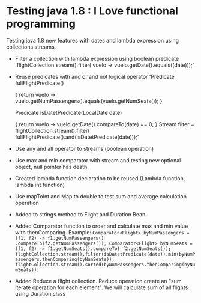 Testing java 1.8 : I Love functional programming
========================

Testing java 1.8 new features with dates and lambda expression using collections streams.

-  Filter a collection with lambda expression using boolean predicate
   'flightCollection.stream().filter(
				vuelo -> vuelo.getDate().equals((date)));'
-  Reuse predicates with and or and not logical operator
	'Predicate<Flight> fullFlightPredicate()

	{
		return vuelo -> vuelo.getNumPassengers().equals(vuelo.getNumSeats());
	}

	Predicate<Flight> isDatetPredicate(LocalDate date)

	{
		return vuelo -> vuelo.getDate().compareTo(date) == 0;
	}
	 Stream<Flight> filter = flightCollection.stream().filter(
	 fullFlightPredicate().and(isDatetPredicate(date)));'
-  Use any and all operator to streams (boolean operation)
-  Use max and min comparator with stream and testing  new optional object, null pointer has death
-  Created lambda function declaration to be reused (Lambda function, lambda int function)
-  Use mapToInt and Map to double to test sum and average calculation operation
-  Added to strings method to Flight and Duration Bean.
-  Added Comparator function to order and calculate max and min value with thenComparing. 
   Example: 
           `Comparator<Flight> byNumPassengers = (f1, f2) -> f1.getNumPassengers()
			.compareTo(f2.getNumPassengers());
	     Comparator<Flight> byNumSeats = (f1, f2) -> f1.getNumSeats().compareTo(
			f2.getNumSeats());
		flightCollection.stream().filter(isDatetPredicate(date)).min(byNumPassengers.thenComparing(byNumSeats)); 
				    flightCollection.stream().sorted(byNumPassengers.thenComparing(byNumSeats));`
-  Added Reduce a flight collection. Reduce operation create an "sum iterate operation for each element". We will calculate sum of all flights using Duration class
   
